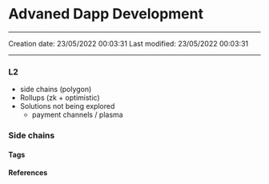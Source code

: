 # Advaned Dapp Development
---

Creation date: 23/05/2022 00:03:31
Last modified: 23/05/2022 00:03:31

---

### L2
- side chains (polygon)
- Rollups (zk + optimistic)
- Solutions not being explored
	- payment channels / plasma

### Side chains



#### Tags

#### References


